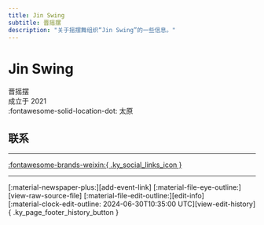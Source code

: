 ```yaml
---
title: Jin Swing
subtitle: 晋摇摆
description: "关于摇摆舞组织“Jin Swing”的一些信息。"
---
```


# Jin Swing

晋摇摆  
成立于 2021  
:fontawesome-solid-location-dot: 太原  


## 联系


---

 [:fontawesome-brands-weixin:{ .ky_social_links_icon }](# "晋摇摆JinSwing")

---

<div class="ky_page_footer" markdown>
<div class="ky_page_footer_trailing" markdown="span">
[:material-newspaper-plus:][add-event-link]
[:material-file-eye-outline:][view-raw-source-file]
[:material-file-edit-outline:][edit-info]
</div>
<div class="ky_page_footer_leading" markdown="span">
[:material-clock-edit-outline: 2024-06-30T10:35:00 UTC][view-edit-history]{ .ky_page_footer_history_button }
</div>
</div>

[add-event-link]: https://github.com/swingdance/events/issues/new?assignees=&labels=add+event&projects=&template=02-add_entity.yml&title=Add%20Event%3A%20zh_CN%20%E2%80%A2%20%3CName%3E&region=zh_CN&province=Shanxi&city=Taiyuan&org_id=jin-swing "添加活动"
[view-raw-source-file]: https://github.com/swingdance/orgs/blob/main/zh_CN/jin-swing.json "查看原始源文件"
[edit-info]: https://github.com/swingdance/orgs/issues/new?assignees=&labels=update+org&projects=&template=03-update_entity.yml&title=Update%20Org%3A%20zh_CN%20%E2%80%A2%20Jin%20Swing&region=zh_CN&id=jin-swing&name=Jin%20Swing "编辑信息"

[view-edit-history]: https://github.com/swingdance/orgs/commits/main/zh_CN/jin-swing.json "查看编辑历史"
